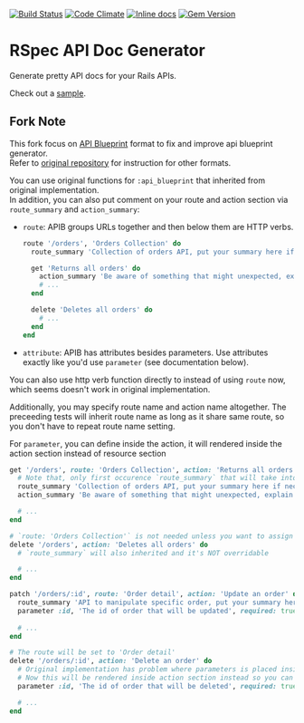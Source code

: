 [![Build Status](https://travis-ci.org/zipmark/rspec_api_documentation.svg?branch=master)](https://travis-ci.org/zipmark/rspec_api_documentation)
[![Code Climate](https://codeclimate.com/github/zipmark/rspec_api_documentation/badges/gpa.svg)](https://codeclimate.com/github/zipmark/rspec_api_documentation)
[![Inline docs](https://inch-ci.org/github/zipmark/rspec_api_documentation.svg?branch=master)](https://inch-ci.org/github/zipmark/rspec_api_documentation)
[![Gem Version](https://badge.fury.io/rb/rspec_api_documentation.svg)](https://badge.fury.io/rb/rspec_api_documentation)

# RSpec API Doc Generator

Generate pretty API docs for your Rails APIs.

Check out a [sample](http://rad-example.herokuapp.com).

## Fork Note

This fork focus on [API Blueprint](https://apiblueprint.org) format to fix and improve api blueprint generator.  
Refer to [original repository](https://github.com/zipmark/rspec_api_documentation) for instruction for other formats.

You can use original functions for `:api_blueprint` that inherited from original implementation.  
In addition, you can also put comment on your route and action section via `route_summary` and `action_summary`:

* `route`: APIB groups URLs together and then below them are HTTP verbs.

  ```ruby
  route '/orders', 'Orders Collection' do
    route_summary 'Collection of orders API, put your summary here if neccessary!'

    get 'Returns all orders' do
      action_summary 'Be aware of something that might unexpected, explain here!'
      # ...
    end

    delete 'Deletes all orders' do
      # ...
    end
  end
  ```

* `attribute`: APIB has attributes besides parameters. Use attributes exactly
  like you'd use `parameter` (see documentation below).

You can also use http verb function directly to instead of using `route` now, which seems doesn't work in original implementation.  

Additionally, you may specify route name and action name altogether. The preceeding tests will inherit route name as long as it share same route, so you don't have to repeat route name setting.  

For `parameter`, you can define inside the action, it will rendered inside the action section instead of resource section

```ruby
get '/orders', route: 'Orders Collection', action: 'Returns all orders'  do
  # Note that, only first occurence `route_summary` that will take into account
  route_summary 'Collection of orders API, put your summary here if neccessary!'
  action_summary 'Be aware of something that might unexpected, explain here!'

  # ...
end

# `route: 'Orders Collection'` is not needed unless you want to assign it to another route name
delete '/orders', action: 'Deletes all orders' do
  # `route_summary` will also inherited and it's NOT overridable

  # ...
end

patch '/orders/:id', route: 'Order detail', action: 'Update an order' do
  route_summary 'API to manipulate specific order, put your summary here if neccessary!'
  parameter :id, 'The id of order that will be updated', required: true, type: :integer
  
  # ...
end

# The route will be set to 'Order detail'
delete '/orders/:id', action: 'Delete an order' do
  # Original implementation has problem where parameters is placed inside resource section which cause second call have no effect
  # Now this will be rendered inside action section instead so you can put unique comment and options for each action
  parameter :id, 'The id of order that will be deleted', required: true, type: :integer

  # ...
end
```
